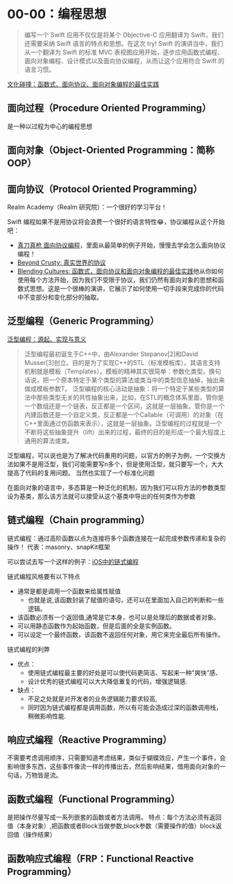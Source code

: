 # 00-00：编程思想

>编写一个 Swift 应用不仅仅是将某个 Objective-C 应用翻译为 Swift，我们还需要采纳 Swift 语言的特点和思想。在这次 try! Swift 的演讲当中，我们从一个翻译为 Swift 的标准 MVC 表视图应用开始，逐步应用函数式编程、面向对象编程、设计模式以及面向协议编程，从而让这个应用符合 Swift 的语言习惯。

[文化碰撞：函数式、面向协议、面向对象编程的最佳实践](https://academy.realm.io/cn/posts/tryswift-daniel-steinberg-blending-cultures/)

## 面向过程（Procedure Oriented Programming）

是一种以过程为中心的编程思想

## 面向对象（Object-Oriented Programming：简称**OOP**）

## 面向协议（Protocol Oriented Programming）

Realm Academy（Realm 研究院）：一个很好的学习平台！ 

Swift 编程如果不是用协议将会浪费一个很好的语言特性😂，协议编程从这个开始吧：

* [真刀真枪 面向协议编程](https://academy.realm.io/cn/posts/appbuilders-natasha-muraschev-practical-protocol-oriented-programming/)，里面从最简单的例子开始，慢慢去学会怎么面向协议编程！
* [Beyond Crusty: 真实世界的协议](https://academy.realm.io/cn/posts/tryswift-daniel-steinberg-blending-cultures/)
* [Blending Cultures: 函数式，面向协议和面向对象编程的最佳实践](https://www.dotconferences.com/2016/01/rob-napier-beyond-crusty-real-world-protocols)他从你如何使用每个方法开始，因为我们不受限于协议，我们仍然有面向对象的思想和函数式思想。这是一个很棒的演讲，它展示了如何使用一切手段来完成你的代码中不变部分和变化部分的抽取。

## 泛型编程（Generic Programming）

[泛型编程：源起、实现与意义](https://blog.csdn.net/pongba/article/details/2544894)

>泛型编程最初诞生于C++中，由Alexander Stepanov[2]和David Musser[3]创立。目的是为了实现C++的STL（标准模板库）。其语言支持机制就是模板（Templates）。模板的精神其实很简单：参数化类型。换句话说，把一个原本特定于某个类型的算法或类当中的类型信息抽掉，抽出来做成模板参数T。
>泛型编程的核心活动是抽象：将一个特定于某些类型的算法中那些类型无关的共性抽象出来，比如，在STL的概念体系里面，管你是一个数组还是一个链表，反正都是一个区间，这就是一层抽象。管你是一个内建函数还是一个自定义类，反正都是一个Callable（可调用）的对象（在C++里面通过仿函数来表示），这就是一层抽象。泛型编程的过程就是一个不断将这些抽象提升（lift）出来的过程，最终的目的是形成一个最大程度上通用的算法或类。

泛型编程，可以说也是为了解决代码重用的问题，以官方的例子为例，一个交换方法如果不是用泛型，我们可能需要写n多个，但是使用泛型，就只要写一个，大大提高了代码的复用问题。
当然也实现了一个标准化问题

在面向对象的语言中，多态算是一种泛化的机制，因为我们可以将方法的参数类型设为基类，那么该方法就可以接受从这个基类中导出的任何类作为参数


## 链式编程（Chain programming）

链式编程：通过高阶函数以点为连接将多个函数连接在一起完成参数传递和复杂的操作！
代表：masonry、snapKit框架

可以尝试去写一个这样的例子：[iOS中的链式编程](https://www.jianshu.com/p/47b137020f77)


链式编程风格要有以下特点
* 通常是都是调用一个函数来给属性赋值
    * 也就是说,该函数封装了赋值的语句，还可以在里面加入自己的判断和一些逻辑。
* 该函数必须有一个返回值,通常是它本身，也可以是处理后的数据或者对象。
* 可以用静态函数作为起始函数，但是后面的全是实例函数。
* 可以设定一个最终函数，该函数不返回任何对象，用它来完全最后所有操作。

链式编程的利弊
* 优点：
    * 使用链式编程最主要的好处是可以使代码更简洁、写起来一种"爽快”感、
    * 设计优秀的链式编程可以大大降低重复的代码，增强逻辑感.
* 缺点：
    * 不足之处就是对开发者的业务逻辑能力要求较高,
    * 同时因为链式编程都是调用函数，所以有可能会造成过深的函数调用栈，稍微影响性能.

## 响应式编程（Reactive Programming）

不需要考虑调用顺序，只需要知道考虑结果，类似于蝴蝶效应，产生一个事件，会影响很多东西，这些事件像流一样的传播出去，然后影响结果，借用面向对象的一句话，万物皆是流。

## 函数式编程（Functional Programming）

是把操作尽量写成一系列嵌套的函数或者方法调用。
特点：每个方法必须有返回值（本身对象）,把函数或者Block当做参数,block参数（需要操作的值）block返回值（操作结果）

## 函数响应式编程（FRP：Functional Reactive Programming）





